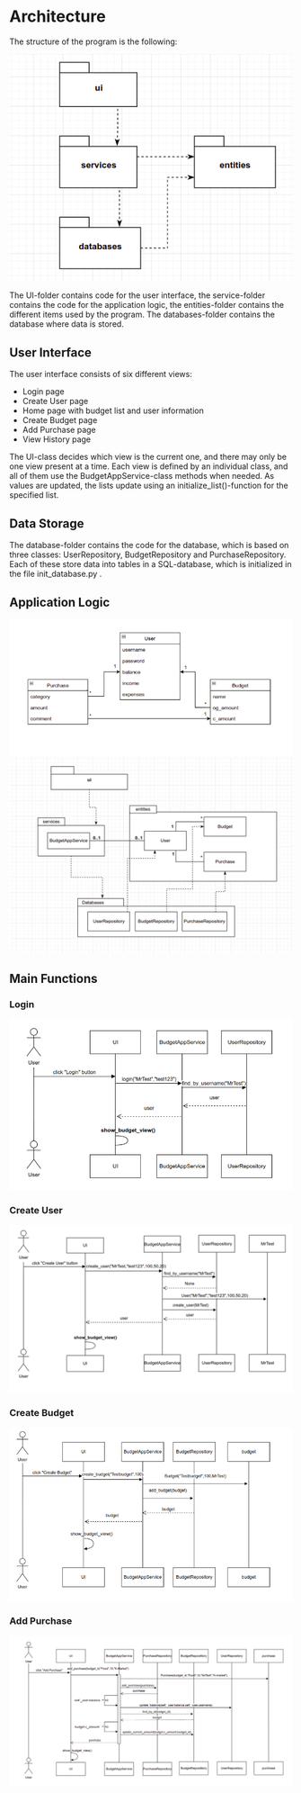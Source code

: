 # Architecture
The structure of the program is the following:

![rakenne](./pictures/rakenne.png)

The UI-folder contains code for the user interface, the service-folder contains the code for the application logic, the entities-folder contains the different items used by the program. The databases-folder contains the database where data is stored. 
## User Interface
The user interface consists of six different views:
- Login page
- Create User page
- Home page with budget list and user information
- Create Budget page
- Add Purchase page
- View History page

The UI-class decides which view is the current one, and there may only be one view present at a time. Each view is defined by an individual class, and all of them use the BudgetAppService-class methods when needed. As values are updated, the lists update using an initialize_list()-function for the specified list. 
## Data Storage
The database-folder contains the code for the database, which is based on three classes: UserRepository, BudgetRepository and PurchaseRepository. Each of these store data into tables in a SQL-database, which is initialized in the file init_database.py .
## Application Logic

![Architecture1](./pictures/loogisen_tietomalli.png)
![Architecture2](./pictures/pakkauskaavio.png)

## Main Functions

### Login

![Login](./pictures/login.png)

### Create User

![cCreate_User](./pictures/create_user.png)

### Create Budget

![Create_Budget](./pictures/create_budget.png)

### Add Purchase

![Add_Purchase](./pictures/add_purchase.png)
